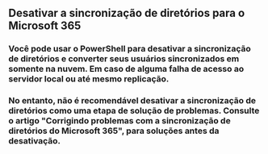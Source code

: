 ## Desativar a sincronização de diretórios para o Microsoft 365
### Você pode usar o PowerShell para desativar a sincronização de diretórios e converter seus usuários sincronizados em somente na nuvem. Em caso de alguma falha de acesso ao servidor local ou até mesmo replicação. 
### No entanto, não é recomendável desativar a sincronização de diretórios como uma etapa de solução de problemas. Consulte o artigo "Corrigindo problemas com a sincronização de diretórios do Microsoft 365", para soluções antes da desativação.
